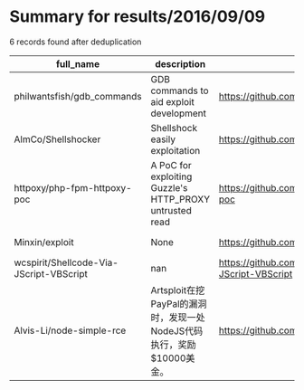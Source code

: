 
# Summary for results/2016/09/09
    
6 records found after deduplication

| full_name | description | html_url | matched_list | matched_count | pushed_at | size | stargazers_count | language | forks_count |
|-----------------------------------------|---------------------------------------------------------|------------------------------------------------------------|----------------|-----------------|---------------------------|--------|--------------------|------------|---------------|
| philwantsfish/gdb_commands | GDB commands to aid exploit development | https://github.com/philwantsfish/gdb_commands | ['exploit'] | 1 | 2016-09-09 16:01:12+00:00 | 28 | 38 | Python | 6 |
| AlmCo/Shellshocker | Shellshock easily exploitation | https://github.com/AlmCo/Shellshocker | ['exploit'] | 1 | 2016-09-09 11:25:15+00:00 | 14 | 5 | Python | 1 |
| httpoxy/php-fpm-httpoxy-poc | A PoC for exploiting Guzzle's HTTP_PROXY untrusted read | https://github.com/httpoxy/php-fpm-httpoxy-poc | ['exploit'] | 1 | 2016-09-09 09:58:31+00:00 | 5 | 53 | PHP | 12 |
| Minxin/exploit | None | https://github.com/Minxin/exploit | ['exploit'] | 1 | 2016-09-09 06:06:06+00:00 | 1 | 0 | Python | 0 |
| wcspirit/Shellcode-Via-JScript-VBScript | nan | https://github.com/wcspirit/Shellcode-Via-JScript-VBScript | ['shellcode'] | 1 | 2016-09-09 04:05:29+00:00 | 15 | 0 | nan | 0 |
| Alvis-Li/node-simple-rce | Artsploit在挖PayPal的漏洞时，发现一处NodeJS代码执行，奖励$10000美金。 | https://github.com/Alvis-Li/node-simple-rce | ['rce'] | 1 | 2016-09-09 07:06:20+00:00 | 1 | 1 | JavaScript | 1 |
